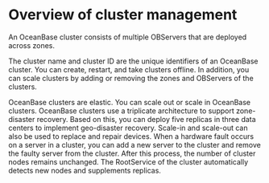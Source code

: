 Overview of cluster management 
===================================================

An OceanBase cluster consists of multiple OBServers that are deployed across zones. 

The cluster name and cluster ID are the unique identifiers of an OceanBase cluster. You can create, restart, and take clusters offline. In addition, you can scale clusters by adding or removing the zones and OBServers of the clusters. 

OceanBase clusters are elastic. You can scale out or scale in OceanBase clusters. OceanBase clusters use a triplicate architecture to support zone-disaster recovery. Based on this, you can deploy five replicas in three data centers to implement geo-disaster recovery. Scale-in and scale-out can also be used to replace and repair devices. When a hardware fault occurs on a server in a cluster, you can add a new server to the cluster and remove the faulty server from the cluster. After this process, the number of cluster nodes remains unchanged. The RootService of the cluster automatically detects new nodes and supplements replicas. 







